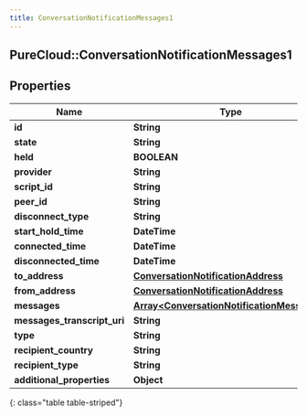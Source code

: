 ```yaml
---
title: ConversationNotificationMessages1
---
```

## PureCloud::ConversationNotificationMessages1

## Properties

|Name | Type | Description | Notes|
|------------ | ------------- | ------------- | -------------|
| **id** | **String** |  | [optional] |
| **state** | **String** |  | [optional] |
| **held** | **BOOLEAN** |  | [optional] |
| **provider** | **String** |  | [optional] |
| **script_id** | **String** |  | [optional] |
| **peer_id** | **String** |  | [optional] |
| **disconnect_type** | **String** |  | [optional] |
| **start_hold_time** | **DateTime** |  | [optional] |
| **connected_time** | **DateTime** |  | [optional] |
| **disconnected_time** | **DateTime** |  | [optional] |
| **to_address** | [**ConversationNotificationAddress**](ConversationNotificationAddress.html) |  | [optional] |
| **from_address** | [**ConversationNotificationAddress**](ConversationNotificationAddress.html) |  | [optional] |
| **messages** | [**Array&lt;ConversationNotificationMessages&gt;**](ConversationNotificationMessages.html) |  | [optional] |
| **messages_transcript_uri** | **String** |  | [optional] |
| **type** | **String** |  | [optional] |
| **recipient_country** | **String** |  | [optional] |
| **recipient_type** | **String** |  | [optional] |
| **additional_properties** | **Object** |  | [optional] |
{: class="table table-striped"}


